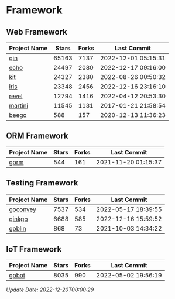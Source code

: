 # Framework

## Web Framework
| Project Name | Stars | Forks | Last Commit |
| ------------ | ----- | ----- | ----------- |
| [gin](https://github.com/gin-gonic/gin) | 65163 | 7137 | 2022-12-01 05:15:31 |
| [echo](https://github.com/labstack/echo) | 24497 | 2080 | 2022-12-17 09:16:00 |
| [kit](https://github.com/go-kit/kit) | 24327 | 2380 | 2022-08-26 00:50:32 |
| [iris](https://github.com/kataras/iris) | 23348 | 2456 | 2022-12-16 23:16:10 |
| [revel](https://github.com/revel/revel) | 12794 | 1416 | 2022-04-12 20:53:30 |
| [martini](https://github.com/go-martini/martini) | 11545 | 1131 | 2017-01-21 21:58:54 |
| [beego](https://github.com/astaxie/beego) | 588 | 157 | 2020-12-13 11:36:23 |

## ORM Framework
| Project Name | Stars | Forks | Last Commit |
| ------------ | ----- | ----- | ----------- |
| [gorm](https://github.com/jinzhu/gorm) | 544 | 161 | 2021-11-20 01:15:37 |

## Testing Framework
| Project Name | Stars | Forks | Last Commit |
| ------------ | ----- | ----- | ----------- |
| [goconvey](https://github.com/smartystreets/goconvey) | 7537 | 534 | 2022-05-17 18:39:55 |
| [ginkgo](https://github.com/onsi/ginkgo) | 6688 | 585 | 2022-12-16 15:59:52 |
| [goblin](https://github.com/franela/goblin) | 868 | 73 | 2021-10-03 14:34:22 |

## IoT Framework
| Project Name | Stars | Forks | Last Commit |
| ------------ | ----- | ----- | ----------- |
| [gobot](https://github.com/hybridgroup/gobot) | 8035 | 990 | 2022-05-02 19:56:19 |

*Update Date: 2022-12-20T00:00:29*